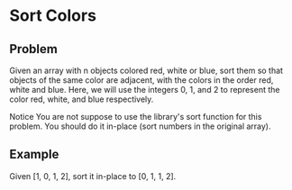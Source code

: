 Sort Colors
===

## Problem

Given an array with n objects colored red, white or blue, sort them so that objects of the same color are adjacent, with the colors in the order red, white and blue.
Here, we will use the integers 0, 1, and 2 to represent the color red, white, and blue respectively.

 Notice
You are not suppose to use the library's sort function for this problem. 
You should do it in-place (sort numbers in the original array).



## Example

Given [1, 0, 1, 2], sort it in-place to [0, 1, 1, 2].